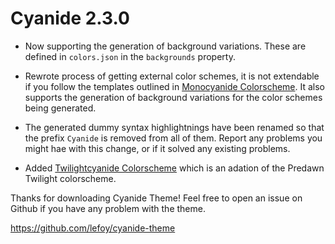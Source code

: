 Cyanide 2.3.0
===============

+ Now supporting the generation of background variations. These are defined in `colors.json` in the `backgrounds` property.

+ Rewrote process of getting external color schemes, it is not extendable if you follow the templates outlined in [Monocyanide Colorscheme](https://github.com/Centril/sublime-monocyanide-colorscheme). It also supports the generation of background variations for the color schemes being generated.

+ The generated dummy syntax highlightnings have been renamed so that the prefix `Cyanide` is removed from all of them. Report any problems you might hae with this change, or if it solved any existing problems.

+ Added [Twilightcyanide Colorscheme](https://github.com/Centril/sublime-twilightcyanide-colorscheme) which is an adation of the Predawn Twilight colorscheme.

Thanks for downloading Cyanide Theme!
Feel free to open an issue on Github if you have any problem with the theme.

https://github.com/lefoy/cyanide-theme

